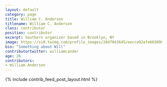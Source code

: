 ```yaml
---
layout: default
category: page
title: William C. Anderson
titlename: William C. Anderson
class: contributor
position: contributor
excerpt: Southern organizer based in Brooklyn, NY
image: https://si0.twimg.com/profile_images/2847043645/eecca92afe665898386d86f5ba0902e6.jpeg
bio: "Something about Will"
contributortwitter: williamcander
age: 26
contributors: 
- William Anderson
---
```

{% include contrib_feed_post_layout.html %}
